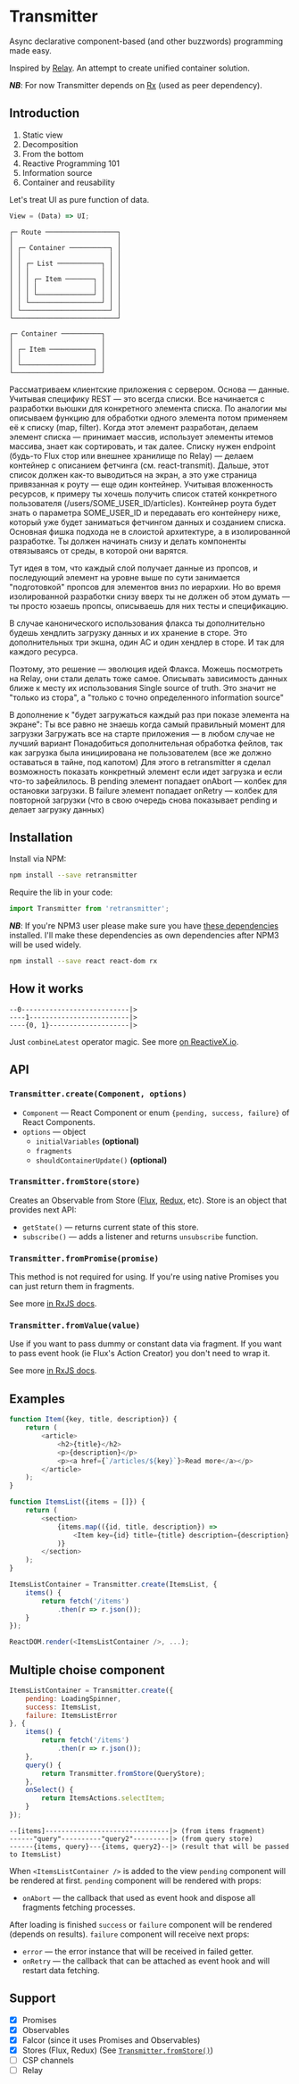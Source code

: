 # Transmitter

Async declarative component-based (and other buzzwords) programming made easy.

Inspired by [Relay](https://facebook.github.io/relay). An attempt to create unified container solution.

***NB***: For now Transmitter depends on [Rx](https://github.com/Reactive-Extensions/RxJS) (used as peer dependency).

## Introduction

 1. Static view
 2. Decomposition
 3. From the bottom
 4. Reactive Programming 101
 5. Information source
 6. Container and reusability

Let's treat UI as pure function of data.

```javascript
View = (Data) => UI;
```

```
┌─ Route ──────────────────┐
│                          │
│ ┌─ Container ──────────┐ │
│ │                      │ │
│ │ ┌─ List ───────────┐ │ │
│ │ │                  │ │ │
│ │ │ ┌─ Item ───────┐ │ │ │
│ │ │ │              │ │ │ │
│ │ │ └──────────────┘ │ │ │
│ │ └──────────────────┘ │ │
│ └──────────────────────┘ │
└──────────────────────────┘
```

```
┌─ Container ──────────┐
│                      │
│ ┌─ Item ───────────┐ │
│ │                  │ │
│ └──────────────────┘ │
└──────────────────────┘
```

Рассматриваем клиентские приложения с сервером. Основа — данные. Учитывая специфику REST — это всегда списки. Все начинается с разработки вьюшки для конкретного элемента списка. По аналогии мы описываем функцию для обработки одного элемента потом применяем её к списку (map, filter). Когда этот элемент разработан, делаем элемент списка — принимает массив, использует элементы итемов массива, знает как сортировать, и так далее. Списку нужен endpoint (будь-то Flux стор или внешнее хранилище по Relay) — делаем контейнер с описанием фетчинга (см. react-transmit). Дальше, этот список должен как-то выводиться на экран, а это уже страница привязанная к роуту — еще один контейнер. Учитывая вложенность ресурсов, к примеру ты хочешь получить список статей конкретного пользователя (/users/SOME_USER_ID/articles). Контейнер роута будет знать о параметра SOME_USER_ID и передавать его контейнеру ниже, который уже будет заниматься фетчингом данных и созданием списка. Основная фишка подхода не в слоистой архитектуре, а в изолированной разработке. Ты должен начинать снизу и делать компоненты отвязываясь от среды, в которой они варятся.

Тут идея в том, что каждый слой получает данные из пропсов, и последующий элемент на уровне выше по сути занимается "подготовкой" пропсов для элементов вниз по иерархии. Но во время изолированной разработки снизу вверх ты не должен об этом думать — ты просто юзаешь пропсы, описываешь для них тесты и спецификацию.

В случае канонического использования флакса ты дополнительно будешь хендлить загрузку данных и их хранение в сторе. Это дополнительных три экшна, один AC и один хендлер в сторе. И так для каждого ресурса.

Поэтому, это решение — эволюция идей Флакса. Можешь посмотреть на Relay, они стали делать тоже самое.
Описывать зависимость данных ближе к месту их использования
Single source of truth. Это значит не "только из стора", а "только с точно определенного information source"

В дополнение к "будет загружаться каждый раз при показе элемента на экране":
Ты все равно не знаешь когда самый правильный момент для загрузки
Загружать все на старте приложения — в любом случае не лучший вариант
Понадобиться дополнительная обработка фейлов, так как загрузка была инициирована не пользователем (все же должно оставаться в тайне, под капотом)
Для этого в retransmitter я сделал возможность показать конкретный элемент если идет загрузка и если что-то зафейлилось. В pending элемент попадает onAbort — колбек для остановки загрузки. В failure элемент попадает onRetry — колбек для повторной загрузки (что в свою очередь снова показывает pending и делает загрузку данных)

## Installation

Install via NPM:

```bash
npm install --save retransmitter
```

Require the lib in your code:

```javascript
import Transmitter from 'retransmitter';
```

***NB***: If you're NPM3 user please make sure you have [these dependencies](https://github.com/alexeyraspopov/retransmitter/blob/06e1fe52e6ffb4e409bd14a6adf5205ca9b1f7c1/package.json#L32-L34) installed. I'll make these dependencies as own dependencies after NPM3 will be used widely.

```bash
npm install --save react react-dom rx
```

## How it works

```
--0---------------------------|>
----1-------------------------|>
----{0, 1}--------------------|>
```

Just `combineLatest` operator magic. See more [on ReactiveX.io](http://reactivex.io/documentation/operators/combinelatest.html).

## API

### `Transmitter.create(Component, options)`

 * `Component` — React Component or enum `{pending, success, failure}` of React Components.
 * `options` — object
   * `initialVariables` **(optional)**
   * `fragments`
   * `shouldContainerUpdate()` **(optional)**

### `Transmitter.fromStore(store)`

Creates an Observable from Store ([Flux](https://github.com/facebook/flux), [Redux](https://github.com/rackt/redux), etc). Store is an object that provides next API:

 * `getState()` — returns current state of this store.
 * `subscribe()` — adds a listener and returns `unsubscribe` function.

### `Transmitter.fromPromise(promise)`

This method is not required for using. If you're using native Promises you can just return them in fragments.

See more [in RxJS docs](https://github.com/Reactive-Extensions/RxJS/blob/master/doc/api/core/operators/frompromise.md).

### `Transmitter.fromValue(value)`

Use if you want to pass dummy or constant data via fragment. If you want to pass event hook (ie Flux's Action Creator) you don't need to wrap it.

See more [in RxJS docs](https://github.com/Reactive-Extensions/RxJS/blob/master/doc/api/core/operators/return.md).

## Examples

```javascript
function Item({key, title, description}) {
	return (
		<article>
			<h2>{title}</h2>
			<p>{description}</p>
			<p><a href={`/articles/${key}`}>Read more</a></p>
		</article>
	);
}
```

```javascript
function ItemsList({items = []}) {
	return (
		<section>
			{items.map(({id, title, description}) =>
				<Item key={id} title={title} description={description} />
			)}
		</section>
	);
}
```

```javascript
ItemsListContainer = Transmitter.create(ItemsList, {
	items() {
		return fetch('/items')
			.then(r => r.json());
	}
});
```

```javascript
ReactDOM.render(<ItemsListContainer />, ...);
```

## Multiple choise component

```javascript
ItemsListContainer = Transmitter.create({
	pending: LoadingSpinner,
	success: ItemsList,
	failure: ItemsListError
}, {
	items() {
		return fetch('/items')
			.then(r => r.json());
	},
	query() {
		return Transmitter.fromStore(QueryStore);
	},
	onSelect() {
		return ItemsActions.selectItem;
	}
});
```

```
--[items]-------------------------------|> (from items fragment)
------"query"----------"query2"---------|> (from query store)
------{items, query}---{items, query2}--|> (result that will be passed to ItemsList)
```

When `<ItemsListContainer />` is added to the view `pending` component will be rendered at first. `pending` component will be rendered with props:

 * `onAbort` — the callback that used as event hook and dispose all fragments fetching processes.

After loading is finished `success` or `failure` component will be rendered (depends on results). `failure` component will receive next props:

 * `error` — the error instance that will be received in failed getter.
 * `onRetry` — the callback that can be attached as event hook and will restart data fetching.

## Support

 - [x] Promises
 - [x] Observables
 - [x] Falcor (since it uses Promises and Observables)
 - [x] Stores (Flux, Redux) (See [`Transmitter.fromStore()`](#transmitterfromstorestore))
 - [ ] CSP channels
 - [ ] Relay
